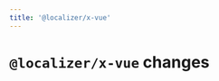 ```yaml
---
title: '@localizer/x-vue'
---
```


# `@localizer/x-vue` changes

<!--@include: ../../../packages/x-vue/CHANGELOG.md-->
